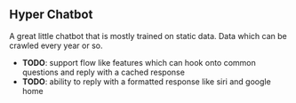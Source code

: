 ## Hyper Chatbot

A great little chatbot that is mostly trained on static data. Data which can be crawled every year or so.

- **TODO**: support flow like features which can hook onto common questions and reply with a cached response
- **TODO**: ability to reply with a formatted response like siri and google home

